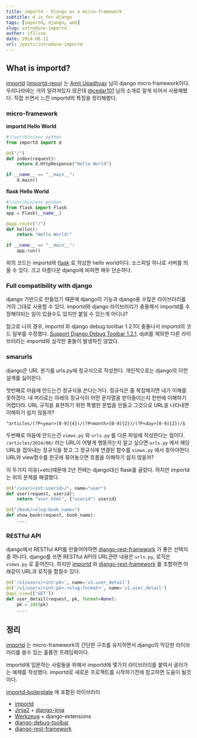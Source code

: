 ```yaml
---
title: importd - Django as a micro-framework
subtitle: d is for django
tags: [importd, django, web]
slug: introduce-importd
author: if1live
date: 2014-08-11
url: /posts/introduce-importd
---
```


## What is importd?

[importd](http://amitu.com/importd/) ([importd-repo](https://github.com/amitu/importd)) 는 [Amit Upadhyay](amitu_) 님이 django micro framework이다.
우리나라에는 거의 알려져있지 않은데 [@cedar101](cedar101-twitter_) 님의 소개로 알게 되어서 사용해봤다. 직접 쓰면서 느낀 importd의 특징을 정리해봤다.

### micro-framework

**importd Hello World**

```python
#!/usr/bin/env python
from importd import d

@d("/")
def index(request):
    return d.HttpResponse("Hello World")

if __name__ == "__main__":
    d.main()
```

**flask Hello World**

```python
#!/usr/bin/env python
from flask import Flask
app = Flask(__name__)

@app.route("/")
def hello():
    return "Hello World!"

if __name__ == "__main__":
    app.run()
```

위의 코드는 importd와 [flask](http://flask.pocoo.org/) 로 작성한 hello world이다. 소스파일 하나로 서버를 띄울 수 있다.
크고 아름다운 django에 비하면 매우 단순하다.

### Full compatibility with django

django 기반으로 만들었기 때문에 django의 기능과 django용 수많은 라이브러리를 거의 그대로 사용할 수 있다.
importd와 django 라이브러리가 충돌해서 importd를 수정해야되는 일이 있을수도 있지만 붙일 수 있는게 어디냐?

참고로 나의 경우, importd 와 django debug toolbar 1.2.1이 충돌나서 importd의 코드 일부를 수정했다.
[Support Django Debug Toolbar 1.2.1](https://github.com/amitu/importd/pull/39). djdt를 제외한 다른 라이브러리는 importd와 심각한 충돌이 발생하진 않았다.

### smarurls

django은 URL 분기를 urls.py에 정규식으로 작성한다. 개인적으로는 django의 이런 설계를 싫어한다.

첫번째로 마음에 안드는건 정규식을 쓴다는거다. 정규식은 좀 복잡해지면 내가 이해를 못하겠다.
내 머리로는 아래의 정규식이 어떤 문자열을 받아들이는지 한번에 이해하기 어렵더라.
URL 규칙을 표현하기 위한 특별한 문법을 만들고 그것으로 URL을 나타내면 이해하기 쉽지 않을까?

`^articles/(?P<year>[0-9]{4})/(?P<month>[0-9]{2})/(?P<day>[0-9]{2})/$`

두번째로 마음에 안드는건 `views.py` 와 `urls.py` 를 다른 파일에 작성한다는 점이다.
`/articles/2014/08/` 라는 URL이 어떻게 행동하는지 알고 싶으면 `urls.py` 에서 해당 URL을 잡아내는 정규식을 찾고 그 정규식에 연결된 함수를 `views.py` 에서 찾아야한다.
URL와 view함수를 한곳에 묶어놓으면 흐름을 이해하기 쉽지 않을까?

이 두가지 이유(+etc)때문에 2년 전에는 django대신 flask를 골랐다. 하지만 importd는 위의 문제를 해결했다.

```python
@d("/user/<int:userid>/", name="user")
def user(request, userid):
    return "user.html", {"userid": userid}

@d("/book/<slug:book_name>")
def show_book(request, book_name):
    ....
```

### RESTful API

django에서 RESTful API를 만들어야하면 [django-rest-framework](http://www.django-rest-framework.org/) 가 좋은 선택지 중 하나다.
django를 쓰면 RESTful API의 URL관련 내용은 `urls.py`, 로직은 `views.py` 로 흩어진다.
하지만 [importd](http://amitu.com/importd/) 와 [django-rest-framework](http://www.django-rest-framework.org/) 를 조합하면 아래같이 URL과 로직을 합칠수 있다.

```python
@d('/v1/users/<int:pk>', name='v1.user_detail')
@d('/v1/users/<int:pk>.<slug:format>', name='v1.user_detail')
@api_view(['GET'])
def user_detail(request, pk, format=None):
    pk = int(pk)
    ....
```

## 정리

[importd](http://amitu.com/importd/) 는 micro-framework의 간단한 구조를 유지하면서 django의 막강한 라이브러리를 쓸수 있는 훌륭한 프레임웍이다.

importd에 입문하는 사람들을 위해서 importd에 몇가지 라이브러리를 붙여서 굴러가는 예제를 작성했다. importd로 새로운 프로젝트를 시작하기전에 참고하면 도움이 될것이다.

[importd-boilerplate](https://github.com/if1live/importd-boilerplate) 에 포함된 라이브러리

* [importd](http://amitu.com/importd/)
* [Jinja2](http://jinja.pocoo.org/) + [django-jinja](https://github.com/niwibe/django-jinja)
* [Werkzeug](http://werkzeug.pocoo.org/) + django-extensions
* [django-debug-toolbar](http://django-debug-toolbar.readthedocs.org/en/1.2/)
* [django-rest-framework](http://www.django-rest-framework.org/)
